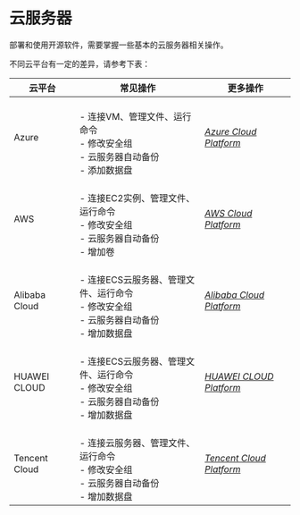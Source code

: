 # 云服务器

部署和使用开源软件，需要掌握一些基本的云服务器相关操作。

不同云平台有一定的差异，请参考下表：

| 云平台                 | 常见操作            | 更多操作       |
| ---------------------- | --------------------------- | --------------------------- |
| Azure | <br />- 连接VM、管理文件、运行命令<br />- 修改安全组<br /> - 云服务器自动备份<br />- 添加数据盘<br /> | [*Azure Cloud Platform*](https://support.websoft9.com/docs/azure) |
| AWS | <br />- 连接EC2实例、管理文件、运行命令<br />- 修改安全组<br /> - 云服务器自动备份<br />- 增加卷<br /> | [*AWS Cloud Platform*](https://support.websoft9.com/docs/aws) |
| Alibaba Cloud | <br />- 连接ECS云服务器、管理文件、运行命令<br />- 修改安全组<br /> - 云服务器自动备份<br />- 增加数据盘<br /> | [*Alibaba Cloud Platform*](https://support.websoft9.com/docs/alibabacloud) |
| HUAWEI CLOUD | <br />- 连接ECS云服务器、管理文件、运行命令<br />- 修改安全组<br /> - 云服务器自动备份<br />- 增加数据盘<br /> | [*HUAWEI CLOUD Platform*](https://support.websoft9.com/docs/huaweicloud) |
| Tencent Cloud | <br />- 连接云服务器、管理文件、运行命令<br />- 修改安全组<br /> - 云服务器自动备份<br />- 增加数据盘<br /> | [*Tencent Cloud Platform*](https://support.websoft9.com/docs/tencentcloud) |